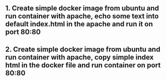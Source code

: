 ## 1. Create simple docker image from ubuntu and run container with apache, echo some text into default index.html in the apache and run it on port 80:80
## 2. Create simple docker image from ubuntu and run container with apache, copy simple index html in the docker file and run container on port 80:80
